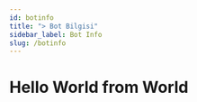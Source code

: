 ```yaml
---
id: botinfo
title: "> Bot Bilgisi"
sidebar_label: Bot Info
slug: /botinfo
---
```


# Hello World from World